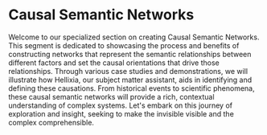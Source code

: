 # Causal Semantic Networks

Welcome to our specialized section on creating Causal Semantic Networks. This segment is dedicated to showcasing the process and benefits of constructing networks that represent the semantic relationships between different factors and set the causal orientations that drive those relationships. Through various case studies and demonstrations, we will illustrate how Hellixia, our subject matter assistant, aids in identifying and defining these causations. From historical events to scientific phenomena, these causal semantic networks will provide a rich, contextual understanding of complex systems. Let's embark on this journey of exploration and insight, seeking to make the invisible visible and the complex comprehensible.
